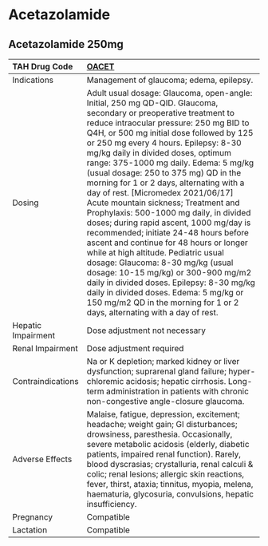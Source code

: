 # Acetazolamide

## Acetazolamide 250mg

| TAH Drug Code      | [OACET](https://www.tahsda.org.tw/drugs/hissearch.php?drug_code=OACET)                                                                                                                                                                                                                                                                                                                                                                                                                                                                                                                                                                                                                                                                                                                                                                                                                                                                                           |
|:-------------------|:-----------------------------------------------------------------------------------------------------------------------------------------------------------------------------------------------------------------------------------------------------------------------------------------------------------------------------------------------------------------------------------------------------------------------------------------------------------------------------------------------------------------------------------------------------------------------------------------------------------------------------------------------------------------------------------------------------------------------------------------------------------------------------------------------------------------------------------------------------------------------------------------------------------------------------------------------------------------|
| Indications        | Management of glaucoma; edema, epilepsy.                                                                                                                                                                                                                                                                                                                                                                                                                                                                                                                                                                                                                                                                                                                                                                                                                                                                                                                         |
| Dosing             | Adult usual dosage: Glaucoma, open-angle: Initial, 250 mg QD-QID. Glaucoma, secondary or preoperative treatment to reduce intraocular pressure: 250 mg BID to Q4H, or 500 mg initial dose followed by 125 or 250 mg every 4 hours. Epilepsy: 8-30 mg/kg daily in divided doses, optimum range: 375-1000 mg daily. Edema: 5 mg/kg (usual dosage: 250 to 375 mg) QD in the morning for 1 or 2 days, alternating with a day of rest. [Micromedex 2021/06/17] Acute mountain sickness; Treatment and Prophylaxis: 500-1000 mg daily, in divided doses; during rapid ascent, 1000 mg/day is recommended; initiate 24-48 hours before ascent and continue for 48 hours or longer while at high altitude. Pediatric usual dosage: Glaucoma: 8-30 mg/kg (usual dosage: 10-15 mg/kg) or 300-900 mg/m2 daily in divided doses. Epilepsy: 8-30 mg/kg daily in divided doses. Edema: 5 mg/kg or 150 mg/m2 QD in the morning for 1 or 2 days, alternating with a day of rest. |
| Hepatic Impairment | Dose adjustment not necessary                                                                                                                                                                                                                                                                                                                                                                                                                                                                                                                                                                                                                                                                                                                                                                                                                                                                                                                                    |
| Renal Impairment   | Dose adjustment required                                                                                                                                                                                                                                                                                                                                                                                                                                                                                                                                                                                                                                                                                                                                                                                                                                                                                                                                         |
| Contraindications  | Na or K depletion; marked kidney or liver dysfunction; suprarenal gland failure; hyper-chloremic acidosis; hepatic cirrhosis. Long-term administration in patients with chronic non-congestive angle-closure glaucoma.                                                                                                                                                                                                                                                                                                                                                                                                                                                                                                                                                                                                                                                                                                                                           |
| Adverse Effects    | Malaise, fatigue, depression, excitement; headache; weight gain; GI disturbances; drowsiness, paresthesia. Occasionally, severe metabolic acidosis (elderly, diabetic patients, impaired renal function). Rarely, blood dyscrasias; crystalluria, renal calculi & colic; renal lesions; allergic skin reactions, fever, thirst, ataxia; tinnitus, myopia, melena, haematuria, glycosuria, convulsions, hepatic insufficiency.                                                                                                                                                                                                                                                                                                                                                                                                                                                                                                                                    |
| Pregnancy          | Compatible                                                                                                                                                                                                                                                                                                                                                                                                                                                                                                                                                                                                                                                                                                                                                                                                                                                                                                                                                       |
| Lactation          | Compatible                                                                                                                                                                                                                                                                                                                                                                                                                                                                                                                                                                                                                                                                                                                                                                                                                                                                                                                                                       |

